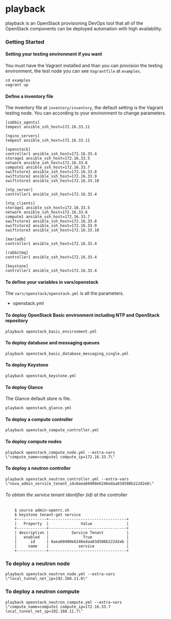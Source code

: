 # playback
playback is an OpenStack provisioning DevOps tool that all of the OpenStack components can be deployed automation with high availability.

### Getting Started

#### Setting your testing environment if you want
You must have the Vagrant installed and than you can provision  the testing environment, the test node you can see `Vagrantfile` at `examples`.

    cd examples
    vagrant up
 
    
#### Define a inventory file
The inventory file at `inventory/inventory`, the default setting is the Vagrant testing node. You can according to your environment to change parameters.
```
[zabbix_agents]
tempest ansible_ssh_host=172.16.33.11

[nginx_servers]
tempest ansible_ssh_host=172.16.33.11

[openstack]
controller1 ansible_ssh_host=172.16.33.4
storage1 ansible_ssh_host=172.16.33.5
network ansible_ssh_host=172.16.33.6
compute1 ansible_ssh_host=172.16.33.7
swiftstore1 ansible_ssh_host=172.16.33.8
swiftstore2 ansible_ssh_host=172.16.33.9
swiftstore3 ansible_ssh_host=172.16.33.10

[ntp_server]
controller1 ansible_ssh_host=172.16.33.4

[ntp_clients]
storage1 ansible_ssh_host=172.16.33.5
network ansible_ssh_host=172.16.33.6
compute1 ansible_ssh_host=172.16.33.7
swiftstore1 ansible_ssh_host=172.16.33.8
swiftstore2 ansible_ssh_host=172.16.33.9
swiftstore3 ansible_ssh_host=172.16.33.10

[mariadb]
controller1 ansible_ssh_host=172.16.33.4

[rabbitmq]
controller1 ansible_ssh_host=172.16.33.4

[keystone]
controller1 ansible_ssh_host=172.16.33.4
```
    
#### To define your variables in vars/openstack
The `vars/openstack/openstack.yml` is all the parameters.
* openstack.yml

#### To deploy OpenStack Basic environment including NTP and OpenStack repository
    playback openstack_basic_environment.yml

#### To deploy database and messaging queues
    playback openstack_basic_database_messaging_single.yml

#### To deploy Keystone
    playback openstack_keystone.yml
    
#### To deploy Glance
The Glance default store is file.

    playback openstack_glance.yml

#### To deploy a compute controller
    playback openstack_compute_controller.yml
    
#### To deploy compute nodes
    playback openstack_compute_node.yml --extra-vars \"compute_name=compute1 compute_ip=172.16.33.7\"
    
#### To deploy a neutron controller
    playback openstack_neutron_controller.yml --extra-vars \"nova_admin_service_tenant_id=6aea60400e6246edaa83d508b222d2eb\"

###### To obtain the service tenant identifier (id) at the controller
        $ source admin-openrc.sh
        $ keystone tenant-get service
        +-------------+----------------------------------+
        |   Property  |              Value               |
        +-------------+----------------------------------+
        | description |          Service Tenant          |
        |   enabled   |               True               |
        |      id     | 6aea60400e6246edaa83d508b222d2eb |
        |     name    |             service              |
        +-------------+----------------------------------+
### To deploy a neutron node
    playback openstack_neutron_node.yml --extra-vars \"local_tunnel_net_ip=192.168.11.6\"

### To deploy a neutron compute
    playback openstack_neutron_compute.yml --extra-vars \"compute_name=compute1 compute_ip=172.16.33.7 local_tunnel_net_ip=192.168.11.7\"
    